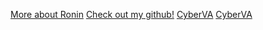 [More about Ronin](https://cyberva.github.io/GitHubPageFor342/MoreAboutRonin/)
[Check out my github!](https://github.com/CyberVA)
[CyberVA](https://github.com/CyberVA)
[CyberVA](https://github.com/CyberVA)
